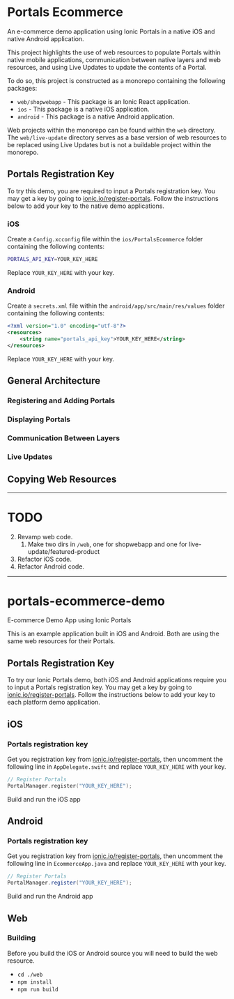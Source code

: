 # Portals Ecommerce

An e-commerce demo application using Ionic Portals in a native iOS and native Android application.

This project highlights the use of web resources to populate Portals within native mobile applications, communication between native layers and web resources, and using Live Updates to update the contents of a Portal.

To do so, this project is constructed as a monorepo containing the following packages:

- `web/shopwebapp` - This package is an Ionic React application.
- `ios` - This package is a native iOS application.
- `android` - This package is a native Android application.

Web projects within the monorepo can be found within the `web` directory. The `web/live-update` directory serves as a base version of web resources to be replaced using Live Updates but is not a buildable project within the monorepo.

## Portals Registration Key

To try this demo, you are required to input a Portals registration key. You may get a key by going to [ionic.io/register-portals](https://ionic.io/register-portals). Follow the instructions below to add your key to the native demo applications.

### iOS

Create a `Config.xcconfig` file within the `ios/PortalsEcommerce` folder containing the following contents:

```bash
PORTALS_API_KEY=YOUR_KEY_HERE
```

Replace `YOUR_KEY_HERE` with your key.

### Android

Create a `secrets.xml` file within the `android/app/src/main/res/values` folder containing the following contents:

```xml
<?xml version="1.0" encoding="utf-8"?>
<resources>
    <string name="portals_api_key">YOUR_KEY_HERE</string>
</resources>
```

Replace `YOUR_KEY_HERE` with your key.

## General Architecture

### Registering and Adding Portals

### Displaying Portals

### Communication Between Layers

### Live Updates

## Copying Web Resources

---

# TODO

2. Revamp web code.
   1. Make two dirs in `/web`, one for shopwebapp and one for live-update/featured-product
3. Refactor iOS code.
4. Refactor Android code.

---

# portals-ecommerce-demo

E-commerce Demo App using Ionic Portals

This is an example application built in iOS and Android. Both are using the same web resources for their Portals.

## Portals Registration Key

To try our Ionic Portals demo, both iOS and Android applications require you to input a Portals registration key. You may get a key by going to [ionic.io/register-portals](https://ionic.io/register-portals). Follow the instructions below to add your key to each platform demo application.

## iOS

### Portals registration key

Get you registration key from [ionic.io/register-portals](https://ionic.io/register-portals), then uncomment the following line in `AppDelegate.swift` and replace `YOUR_KEY_HERE` with your key.

```Swift
// Register Portals
PortalManager.register("YOUR_KEY_HERE");
```

Build and run the iOS app

## Android

### Portals registration key

Get you registration key from [ionic.io/register-portals](https://ionic.io/register-portals), then uncomment the following line in `EcommerceApp.java` and replace `YOUR_KEY_HERE` with your key.

```Java
// Register Portals
PortalManager.register("YOUR_KEY_HERE");
```

Build and run the Android app

## Web

### Building

Before you build the iOS or Android source you will need to build the web resource.

- `cd ./web`
- `npm install`
- `npm run build`
